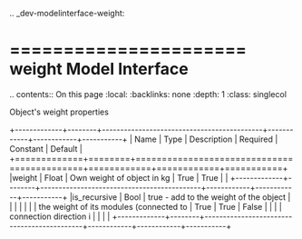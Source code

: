 .. _dev-modelinterface-weight:

======================
weight Model Interface
======================

.. contents:: On this page
    :local:
    :backlinks: none
    :depth: 1
    :class: singlecol

Object's weight properties

+-------------+--------+--------------------------------------------+------------+------------+-----------+
| Name        | Type   | Description                                | Required   | Constant   | Default   |
+=============+========+============================================+============+============+===========+
|weight       | Float  | Own weight of object in kg                 |  True      |   True     |           |
+-------------+--------+--------------------------------------------+------------+------------+-----------+
|is_recursive | Bool   | true - add to the weight of the object     |            |            |           |
|             |        | the weight of its modules (connected to    |  True      |   True     |  False    |
|             |        | connection direction i                     |            |            |           |
+-------------+--------+--------------------------------------------+------------+------------+-----------+